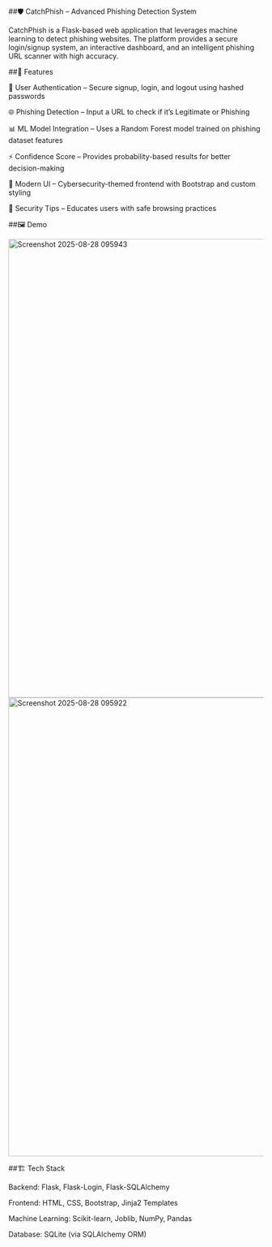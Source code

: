 ##🛡️ CatchPhish – Advanced Phishing Detection System

CatchPhish is a Flask-based web application that leverages machine learning to detect phishing websites.
The platform provides a secure login/signup system, an interactive dashboard, and an intelligent phishing URL scanner with high accuracy.

##🚀 Features

🔐 User Authentication – Secure signup, login, and logout using hashed passwords

🌐 Phishing Detection – Input a URL to check if it’s Legitimate or Phishing

📊 ML Model Integration – Uses a Random Forest model trained on phishing dataset features

⚡ Confidence Score – Provides probability-based results for better decision-making

🎨 Modern UI – Cybersecurity-themed frontend with Bootstrap and custom styling

📝 Security Tips – Educates users with safe browsing practices

##🖼️ Demo

<img width="1901" height="904" alt="Screenshot 2025-08-28 095943" src="https://github.com/user-attachments/assets/942b1012-621b-45d0-bb35-22268483dea4" />
<img width="1904" height="904" alt="Screenshot 2025-08-28 095922" src="https://github.com/user-attachments/assets/da773d52-f0f8-4e65-af0d-10c4f8f55e1a" />



##🏗️ Tech Stack

Backend: Flask, Flask-Login, Flask-SQLAlchemy

Frontend: HTML, CSS, Bootstrap, Jinja2 Templates

Machine Learning: Scikit-learn, Joblib, NumPy, Pandas

Database: SQLite (via SQLAlchemy ORM)
